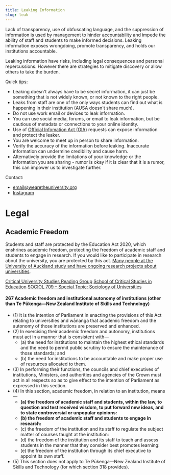 ```yaml
---
title: Leaking Information
slug: leak
---
```


Lack of transparency, use of obfuscating language, and the suppression of information is used by management to hinder accountability and impede the ability of staff and students to make informed decisions. Leaking information exposes wrongdoing, promote transparency, and holds our institutions accountable. 

Leaking information have risks, including legal consequences and personal repercussions. However there are strategies to mitigate discovery or allow others to take the burden.

Quick tips:
- Leaking doesn't always have to be secret information, it can just be something that is not widely known, or not known to the right people.
- Leaks from staff are one of the only ways students can find out what is happening in their institution (AUSA doesn't share much).
- Do not use work email or devices to leak information.
- You can use social media, forums, or email to leak information, but be cautious of metadata or connections to your online identity.
- Use of [Official Infomation Act (OIA)](https://fyi.org.nz) requests can expose information and protect the leaker.
- You are welcome to meet up in person to share information.
- Verify the accuracy of the information before leaking. Inaccurate information can undermine credibility and cause harm.
- Alternatively provide the limitations of your knowledge or the information you are sharing - rumor is okay if it is clear that it is a rumor, this can impower us to investigate further.

Contact:
- [email@wearetheuniversity.org](mailto:email@wearetheuniversity.org)
- [Instagram](https://www.instagram.com/wearetheuniversity/)

# Legal
## Academic Freedom
Students and staff are protected by the Education Act 2020, which enshrines academic freedom, protecting the freedom of academic staff and students to engage in research. If you would like to participate in research about the university, you are protected by this act. [Many people at the University of Auckland study and have ongoing research projects about universities](/scholars).

[Critical University Studies Reading Group](https://javagrant.com/blog/critical-university-studies-reading-group/)
[School of Critical Studies in Education](https://www.auckland.ac.nz/en/education/about-the-faculty/our-schools-and-departments/school-of-critical-studies-in-education.html)
[SOCIOL 709 – Special Topic: Sociology of Universities](https://www.artsfaculty.auckland.ac.nz/courses/?Subject=SOCIOL&Number=709&Year=2024)


#### 267 Academic freedom and institutional autonomy of institutions (other than Te Pūkenga—New Zealand Institute of Skills and Technology)
- (1) It is the intention of Parliament in enacting the provisions of this Act relating to universities and wānanga that academic freedom and the autonomy of those institutions are preserved and enhanced.
- (2) In exercising their academic freedom and autonomy, institutions must act in a manner that is consistent with—
    - (a) the need for institutions to maintain the highest ethical standards and the need to permit public scrutiny to ensure the maintenance of those standards; and
    - (b) the need for institutions to be accountable and make proper use of resources allocated to them.
- (3) In performing their functions, the councils and chief executives of institutions, Ministers, and authorities and agencies of the Crown must act in all respects so as to give effect to the intention of Parliament as expressed in this section.
- (4) In this section, academic freedom, in relation to an institution, means—
    - **(a) the freedom of academic staff and students, within the law, to question and test received wisdom, to put forward new ideas, and to state controversial or unpopular opinions:**
    - **(b) the freedom of academic staff and students to engage in research:**
    - (c) the freedom of the institution and its staff to regulate the subject matter of courses taught at the institution:
    - (d) the freedom of the institution and its staff to teach and assess students in the manner that they consider best promotes learning:
    - (e) the freedom of the institution through its chief executive to appoint its own staff.
- (5) This section does not apply to Te Pūkenga—New Zealand Institute of Skills and Technology (for which section 318 provides).
